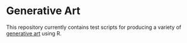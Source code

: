 # Generative Art

This repository currently contains test scripts for producing a variety of [generative art](https://aiartists.org/generative-art-design) using R.
